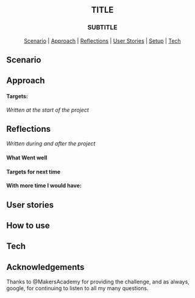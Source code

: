 
<h2 align="center"> TITLE </h2>
<h3 align="center"> SUBTITLE </h3>

 <p align="center">  <a href='#scenario'>Scenario</a> |  <a href='#approach'>Approach</a>   |   <a href='#reflections'>Reflections</a> |
 <a href='#user_story'> User Stories</a> |  <a href='#setup'>Setup</a>   |   <a href='#tech'>Tech</a>

## Scenario  <a name= "scenario"></a>

## Approach <a name= "approach"> </a>



#### Targets:
*Written at the start of the project*

## Reflections  <a name= "reflections"> </a>
*Written during and after the project*

#### What Went well

#### Targets for next time

#### With more time I would have:


## User stories <a name= "user_story"></a>


## How to use  <a name= "use"> </a>


## Tech <a name= "tech"> </a>

## Acknowledgements

Thanks to @MakersAcademy for providing the challenge, and as always, google, for continuing to listen to all my many questions.
